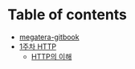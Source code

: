 # Table of contents

* [megatera-gitbook](README.md)
* [1주차 HTTP](/1주차/README.md)
  * [HTTP의 이해](/1주차/HTTP의이해.md)